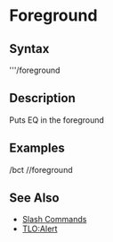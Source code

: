 # Foreground

## Syntax

'''/foreground

## Description

Puts EQ in the foreground

## Examples

/bct  //foreground

## See Also

* [Slash Commands](./)
* [TLO:Alert](../../data-types-and-top-level-objects/top-level-objects/tlo-alert.md)

